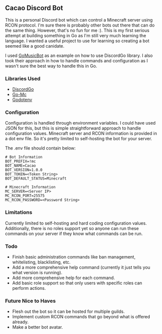 ## Cacao Discord Bot

This is a personal Discord bot which can control a Minecraft server using RCON protocol. I'm sure there is probably other bots out there that can do the same thing. However, that's no fun for me :). This is my first serious attempt at building something in Go as I'm still very much learning the language. I wanted a useful project to 
use for learning so creating a bot seemed like a good canidate.

I used [GoMusicBot](https://github.com/ducc/GoMusicBot) as an example on how to use DiscordGo library. I also took 
their approach in how to handle commands and configuration as I wasn't sure the best way to handle this in Go. 

### Libraries Used

- [DiscordGo](https://github.com/bwmarrin/discordgo)
- [Go-Mc](https://github.com/Tnze/go-mc/net)
- [Godotenv](https://github.com/joho/godotenv)

### Configuration 

Configuration is handled through environment variables. I could have used JSON for this, but this is simple straightforward approach to handle configuration values. Minecraft server and RCON information is provided in a dot env file. So it's pretty limited to self-hosting the bot for your server.  

The .env file should contain below:

```
# Bot Information
BOT_PREFIX=!mc
BOT_NAME=Cacao
BOT_VERSION=1.0.0
BOT_TOKEN=<Token String>
BOT_DEFAULT_STATUS=Minecraft

# Minecraft Information
MC_SERVER=<Server IP>
MC_RCON_PORT=25575
MC_RCON_PASSWORD=<Password String>
```

### Limitations

Currently limited to self-hosting and hard coding configuration values. Additionally, there is no roles support yet so anyone can run these commands on your server if they know what commands can be run.

### Todo

- Finish basic administration commands like ban management, whitelisting, blacklisting, etc.
- Add a more comprehensive help command (currently it just tells you what version is running).
- Add more comprehensive help for each command.
- Add basic role support so that only users with specific roles can perform actions.

### Future Nice to Haves

- Flesh out the bot so it can be hosted for multiple guilds.
- Implement custom RCON commands that go beyond what is offered already.
- Make a better bot avatar.